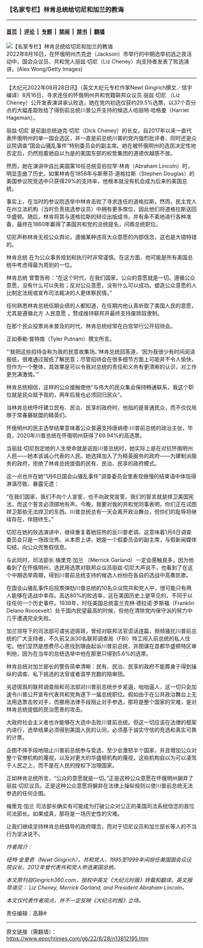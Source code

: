 ### 【名家专栏】林肯总统给切尼和加兰的教诲

---

#### [首页](../../../..?n13812195) &nbsp;|&nbsp; [评论](../../../../../epoch-comment?n13812195) &nbsp;|&nbsp; [专题](../../../../../epoch-special?n13812195) &nbsp;|&nbsp; [禁闻](../../../../../epoch-news?n13812195) &nbsp;|&nbsp; [禁书](../../../../../books?n13812195) &nbsp;|&nbsp; [翻墙](https://github.com/gfw-breaker/nogfw/blob/master/README.md?n13812195)


<div><img alt="【名家专栏】林肯总统给切尼和加兰的教诲" class="attachment-djy_600_400 size-djy_600_400 wp-post-image" src="https://i.epochtimes.com/assets/uploads/2022/08/id13812202-Liz-Cheney-GettyImages-1415294976-1200x800-600x400.jpg"/>
<div class="caption">
 2022年8月16日，在怀俄明州杰克逊（Jackson）市举行的中期选举初选之夜活动中，国会众议员、共和党人丽兹‧切尼（Liz Cheney）向支持者发表了败选演讲。(Alex Wong/Getty Images)
</div></div><hr/><div class="post_content" id="artbody" itemprop="articleBody">
 <!-- article content begin -->
 <p>
  【大纪元2022年08月28日讯】（英文大纪元专栏作家Newt Gingrich撰文／信宇编译）8月16日，寻求连任的怀俄明州共和党籍联邦众议员
  <ok href="https://www.epochtimes.com/gb/tag/%E4%B8%BD%E5%85%B9%E2%80%A7%E5%88%87%E5%B0%BC.html">
   丽兹‧切尼
  </ok>
  （Liz Cheney）公开发表演讲承认败选，她在党内初选仅获约29.5%选票，以37个百分点的大幅差距败给了得到前总统川普公开支持的候选人哈丽特‧哈格曼（Harriet Hageman）。
 </p>
 <p>
  <ok href="https://www.epochtimes.com/gb/tag/%E4%B8%BD%E5%85%B9%E2%80%A7%E5%88%87%E5%B0%BC.html">
   丽兹‧切尼
  </ok>
  是前副总统迪克‧切尼（Dick Cheney）的长女，自2017年以来一直代表怀俄明州的单一国会选区，并一直是前总统川普的党内强烈批评者，同时还是众议院调查“国会山骚乱事件”特别委员会的副主席。她在被怀俄明州的选民决定性地否定后，仍然抱着她自以为是的美国东部的权势集团的道德优越感不放。
 </p>
 <p>
  然而，她在演讲中自比美国第16任总统亚伯拉罕‧林肯（Abraham Lincoln）时，明显歪曲了历史。如果林肯在1858年与斯蒂芬‧道格拉斯（Stephen Douglas）的美国参议院竞选中只获得29%的支持率，他根本就没有机会成为后来的美国总统。
 </p>
 <p>
  事实上，在当时的参议院选举中林肯击败了寻求连任的道格拉斯。然而，民主党人在州立法机构（当时负责挑选参议员）中拥有更多席位，因此他们将道格拉斯送回华盛顿。随后，林肯将其与道格拉斯的辩论出版成书，并有条不紊地进行各种准备，最终在1860年赢得了美国共和党的总统提名，问鼎总统职位。
 </p>
 <p>
  切尼声称林肯无视公众舆论，遵循某种违背大众意愿的内部信念，这也是大错特错的。
 </p>
 <p>
  <ok href="https://www.epochtimes.com/gb/tag/%E6%9E%97%E8%82%AF%E6%80%BB%E7%BB%9F.html">
   林肯总统
  </ok>
  在为公众事务规划和执行时非常谨慎。在这方面，他可能是所有美国总统中考虑得最为周到的一位。
 </p>
 <p>
  <ok href="https://www.epochtimes.com/gb/tag/%E6%9E%97%E8%82%AF%E6%80%BB%E7%BB%9F.html">
   林肯总统
  </ok>
  曾警告称：“在这个时代，在我们国家，公众的意愿就是一切。遵循公众意愿，没有什么可以失败；反对公众意愿，没有什么可以成功。塑造公众意愿的人比制定法规或宣布司法裁决的人更体察民情。”
 </p>
 <p>
  任何熟悉林肯总统任期业绩的人都知道，在任期内他认真听取了美国人民的意愿，尤其是遵循北方
  <ok href="https://www.epochtimes.com/gb/tag/%E4%BA%BA%E6%B0%91%E6%84%8F%E6%84%BF.html">
   人民意愿
  </ok>
  ，赞成维持联邦并最终支持废除奴隶制。
 </p>
 <p>
  在那个民众投票尚未普及的时代，林肯总统经常在白宫举行公开招待会。
 </p>
 <p>
  正如泰勒‧普特南（Tyler Putnam）撰文所言。
 </p>
 <p>
  “‘我把这些招待会称为我的民意收集场。’林肯总统回答道，‘因为我很少有时间阅读报纸，很难通过报纸了解民意；尽管招待会在很多细节方面上可能并不令人愉快，但作为一个整体，其效果是可以令我对总统的责任和义务有更清晰的认识，对工作更充满激情。’”
 </p>
 <p>
  林肯总统相信，这样的公众接触使他“与伟大的民众集会保持畅通联系，我这个职位就是民众赋予我的，两年后我也必须回归民众”。
 </p>
 <p>
  当林肯总统呼吁建立民有、民治、民享的政府时，他指的是普通民众，而不仅仅局限于常春藤联盟的精英们。
 </p>
 <p>
  怀俄明州的民主选举结果意味着公众普遍支持唐纳德‧川普前总统的政治主张。毕竟，2020年川普总统在怀俄明州获得了69.94%的高选票。
 </p>
 <p>
  当丽兹‧切尼抱定她的人生使命就是诋毁川普总统时，她实际上是在对抗怀俄明州人民——她本该诚心代表的人民。她选择加入了为精英服务的政府——为建制派服务的政府，拒绝了林肯总统提倡的民有、民治、民享的政府模式。
 </p>
 <p>
  这一点也许在她“1月6日国会山骚乱事件”调查委员会里表现傲慢的结束语中体现得淋漓尽致、暴露无遗：
 </p>
 <p>
  “在我们国家，我们不向个人宣誓，也不向政党宣誓。我们的誓言就是捍卫美国宪法，而这个誓言必须掷地有声。今晚，我要对我的共和党同事表明，你们正在试图捍卫那些无法捍卫的东西。川普总统总有一天会离开政治舞台，但你们的耻辱将继续存在，伴随终生。”
 </p>
 <p>
  切尼在她的败选演讲中，继续重复着她狂热的反川普老调，这意味着1月6日调查委员会只是一场政治秀。从本质上讲，她是一个假委员会的副主席，与假新闻媒体勾结，向公众兜售假信息。
 </p>
 <p>
  与此同时，司法部长
  <ok href="https://www.epochtimes.com/gb/tag/%E6%A2%85%E9%87%8C%E5%85%8B%E2%80%A7%E5%8A%A0%E5%85%B0.html">
   梅里克‧加兰
  </ok>
  （Merrick Garland）一定会感触良多，因为他看到了在怀俄明州，选民用选票对联邦众议员丽兹‧切尼大声说不，也看到了在这个中期选举周期，得到川普前总统支持的候选人纷纷在各自的选战中高奏凯歌。
 </p>
 <p>
  在国会山骚乱事件后投票弹劾川普总统的10名众议院共和党人中，很可能只有两人能够在选战中幸存。高达80%的败选率，这在美国历史上是罕见的，不同于以往任何一个历史事件。1938年，时任美国总统富兰克林‧德拉诺‧罗斯福（Franklin Delano Roosevelt）处于国内民望最高的时候，但他在清除党内保守派的努力中几乎遭遇完全失败。
 </p>
 <p>
  加兰领导下的司法部可谓劣迹斑斑，曾经对联邦法官谎话连篇，频频骚扰川普前总统的广大支持者，不久前又派30名联邦调查局（FBI）特工闯入前总统的私人住宅。他们显然是想费尽心思找到理由起诉川普前总统，并图谋在首都华盛顿特区审判他，因为在当年的总统选举中他在那里只得到5.6%的选票。
 </p>
 <p>
  林肯总统对加兰部长的警告简单清晰：民有、民治、民享的政府不能葬身于得到操纵的调查、私下挑选的法官或者滥竽充数的陪审团。
 </p>
 <p>
  劣迹斑斑的联邦调查局和司法部对川普前总统步步紧逼，咄咄逼人，这一切只会加速令川普公开宣布代表共和党角逐下一届总统职位。假如由于在公共政治舞台上无法用选票击败对手，而挪用法律手段阻止对手参选，那将是整个国家的灾难，是对林肯总统提倡的民治愿景的攻击。
 </p>
 <p>
  大政府社会主义者也许能够在大选中击败川普前总统。但这一切应该在法律的框架内进行，选举结果必须得到美国人民的认同，必须基于诚实守信的竞选和真实可靠的计票。
 </p>
 <p>
  企图不择手段地阻止川普前总统参与竞选，至少会激怒半个国家，并且增加公众对整个官僚机构的蔑视，以及对更大的华盛顿机构的蔑视，这些机构自以为可以凌驾于人民之上，而不是在人民的授权下治理国家。
 </p>
 <p>
  正如林肯总统所言，“公众的意愿就是一切。”正是这种公众意愿在怀俄明州摒弃了丽兹‧切尼议员。正是这种公众意愿将摒弃在法律上操纵规则以使川普前总统无法参选的任何企图。
 </p>
 <p>
  <ok href="https://www.epochtimes.com/gb/tag/%E6%A2%85%E9%87%8C%E5%85%8B%E2%80%A7%E5%8A%A0%E5%85%B0.html">
   梅里克‧加兰
  </ok>
  司法部长确实有可能成为打破公众对公正的美国司法系统信念的首位司法部长。如果成真，那将是一场历史性的灾难。
 </p>
 <p>
  让我们继续坚持林肯总统倡导的政府理念，而对于切尼议员和加兰部长等人的不当行为坚决说不。
 </p>
 <p>
  <em>
   作者简介：
  </em>
 </p>
 <p>
  <em>
   纽特‧金里奇（Newt Gingrich），共和党人，1995至1999年间担任美国国会众议院议长，2012年曾代表共和党人参选美国总统。
  </em>
 </p>
 <p>
  <em>
   本文原刊自Gingrich360.com，授权中英文《大纪元时报》转载和翻译。英文报导请见：
   <ok href="https://www.theepochtimes.com/liz-cheney-merrick-garland-and-president-abraham-lincoln_4673743.html" rel="noopener noreferrer" target="_blank">
    Liz Cheney, Merrick Garland, and President Abraham Lincoln。
   </ok>
  </em>
 </p>
 <p>
  <em>
   本文仅代表作者观点，并不一定反映《大纪元时报》立场。
  </em>
 </p>
 <p>
  责任编辑：高静#
 </p>
 <!-- article content end -->
 <div id="below_article_ad">
 </div>
</div>


---

原文链接（需翻墙）：https://www.epochtimes.com/gb/22/8/28/n13812195.htm